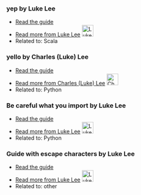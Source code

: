 ### yep by Luke Lee
- [Read the guide](/scala/yep?status=in-review)
- [Read more from Luke Lee](/author/durden) <img src="https://avatars.githubusercontent.com/u/58063?v=3" width="30" height="30" alt="Luke Lee" />
- Related to: Scala

### yello by Charles (Luke) Lee
- [Read the guide](/python/yello?status=in-review)
- [Read more from Charles (Luke) Lee](/author/perkolasoft) <img src="https://avatars.githubusercontent.com/u/15053257?v=3" width="30" height="30" alt="Charles (Luke) Lee" />
- Related to: Python

### Be careful what you import by Luke Lee
- [Read the guide](/python/be-careful-what-you-import?status=in-review)
- [Read more from Luke Lee](/author/durden) <img src="https://avatars.githubusercontent.com/u/58063?v=3" width="30" height="30" alt="Luke Lee" />
- Related to: Python

### Guide with escape characters by Luke Lee
- [Read the guide](/other/guide-with-escape-characters?status=in-review)
- [Read more from Luke Lee](/author/durden) <img src="https://avatars.githubusercontent.com/u/58063?v=3" width="30" height="30" alt="Luke Lee" />
- Related to: other